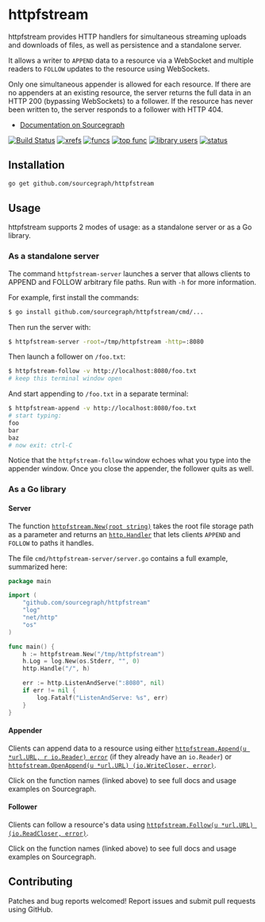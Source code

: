 httpfstream
==========

httpfstream provides HTTP handlers for simultaneous streaming uploads and
downloads of files, as well as persistence and a standalone server.

It allows a writer to `APPEND` data to a resource via a WebSocket and multiple
readers to `FOLLOW` updates to the resource using WebSockets.

Only one simultaneous appender is allowed for each resource. If there are no
appenders at an existing resource, the server returns the full data in an HTTP
200 (bypassing WebSockets) to a follower. If the resource has never been written
to, the server responds to a follower with HTTP 404.

* [Documentation on Sourcegraph](https://sourcegraph.com/github.com/sourcegraph/httpfstream)

[![Build Status](https://travis-ci.org/sourcegraph/httpfstream.png?branch=master)](https://travis-ci.org/sourcegraph/httpfstream)
[![xrefs](https://sourcegraph.com/api/repos/github.com/sourcegraph/httpfstream/badges/xrefs.png)](https://sourcegraph.com/github.com/sourcegraph/httpfstream)
[![funcs](https://sourcegraph.com/api/repos/github.com/sourcegraph/httpfstream/badges/funcs.png)](https://sourcegraph.com/github.com/sourcegraph/httpfstream)
[![top func](https://sourcegraph.com/api/repos/github.com/sourcegraph/httpfstream/badges/top-func.png)](https://sourcegraph.com/github.com/sourcegraph/httpfstream)
[![library users](https://sourcegraph.com/api/repos/github.com/sourcegraph/httpfstream/badges/library-users.png)](https://sourcegraph.com/github.com/sourcegraph/httpfstream)
[![status](https://sourcegraph.com/api/repos/github.com/sourcegraph/httpfstream/badges/status.png)](https://sourcegraph.com/github.com/sourcegraph/httpfstream)


Installation
------------

```bash
go get github.com/sourcegraph/httpfstream
```


Usage
-----

httpfstream supports 2 modes of usage: as a standalone server or as a Go
library.

### As a standalone server

The command `httpfstream-server` launches a server that allows clients to APPEND
and FOLLOW arbitrary file paths. Run with `-h` for more information.

For example, first install the commands:

```bash
$ go install github.com/sourcegraph/httpfstream/cmd/...
```

Then run the server with:

```bash
$ httpfstream-server -root=/tmp/httpfstream -http=:8080
```

Then launch a follower on `/foo.txt`:

```bash
$ httpfstream-follow -v http://localhost:8080/foo.txt
# keep this terminal window open
```

And start appending to `/foo.txt` in a separate terminal:

```bash
$ httpfstream-append -v http://localhost:8080/foo.txt
# start typing:
foo
bar
baz
# now exit: ctrl-C
```

Notice that the `httpfstream-follow` window echoes what you type into the
appender window. Once you close the appender, the follower quits as well.


### As a Go library

#### Server

The function [`httpfstream.New(root
string)`](https://sourcegraph.com/github.com/sourcegraph/httpfstream/symbols/go/github.com/sourcegraph/httpfstream/New)
takes the root file storage path as a parameter and returns an
[`http.Handler`](https://sourcegraph.com/code.google.com/p/go/symbols/go/code.google.com/p/go/src/pkg/net/http/Handler:type)
that lets clients `APPEND` and `FOLLOW` to paths it handles.

The file `cmd/httpfstream-server/server.go` contains a full example, summarized here:

```go
package main

import (
	"github.com/sourcegraph/httpfstream"
	"log"
	"net/http"
	"os"
)

func main() {
	h := httpfstream.New("/tmp/httpfstream")
	h.Log = log.New(os.Stderr, "", 0)
	http.Handle("/", h)

	err := http.ListenAndServe(":8080", nil)
	if err != nil {
		log.Fatalf("ListenAndServe: %s", err)
	}
}
```

#### Appender

Clients can append data to a resource using either [`httpfstream.Append(u *url.URL,
r io.Reader) error`](https://sourcegraph.com/github.com/sourcegraph/httpfstream/symbols/go/github.com/sourcegraph/httpfstream/Append)
(if they already have an `io.Reader`) or [`httpfstream.OpenAppend(u *url.URL)
(io.WriteCloser,
error)`](https://sourcegraph.com/github.com/sourcegraph/httpfstream/symbols/go/github.com/sourcegraph/httpfstream/OpenAppend).

Click on the function names (linked above) to see full docs and usage examples
on Sourcegraph.


#### Follower

Clients can follow a resource's data using [`httpfstream.Follow(u *url.URL)
(io.ReadCloser, error)`](https://sourcegraph.com/github.com/sourcegraph/httpfstream/symbols/go/github.com/sourcegraph/httpfstream/Follow).

Click on the function names (linked above) to see full docs and usage examples
on Sourcegraph.


Contributing
------------

Patches and bug reports welcomed! Report issues and submit pull requests using
GitHub.
